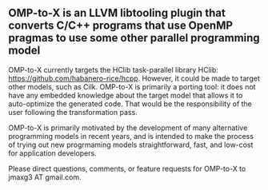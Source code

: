 ## OMP-to-X is an LLVM libtooling plugin that converts C/C++ programs that use OpenMP pragmas to use some other parallel programming model

OMP-to-X currently targets the HClib task-parallel library HClib:
https://github.com/habanero-rice/hcpp. However, it could be made to target other
models, such as Cilk. OMP-to-X is primarily a porting tool: it does not have any
embedded knowledge about the target model that allows it to auto-optimize the
generated code. That would be the responsibility of the user following the
transformation pass.

OMP-to-X is primarily motivated by the development of many alternative
programming models in recent years, and is intended to make the process of
trying out new progrmaming models straightforward, fast, and low-cost for
application developers.

Please direct questions, comments, or feature requests for OMP-to-X to
jmaxg3 AT gmail.com.
